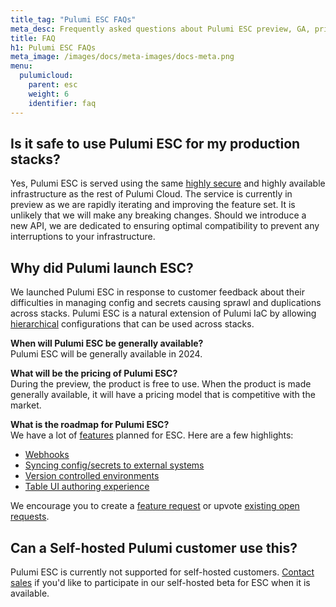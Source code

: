 ```yaml
---
title_tag: "Pulumi ESC FAQs"
meta_desc: Frequently asked questions about Pulumi ESC preview, GA, pricing and roadmap.
title: FAQ
h1: Pulumi ESC FAQs
meta_image: /images/docs/meta-images/docs-meta.png
menu:
  pulumicloud:
    parent: esc
    weight: 6
    identifier: faq
---
```


## Is it safe to use Pulumi ESC for my production stacks?

Yes, Pulumi ESC is served using the same [highly secure](/security/pulumi-cloud-security-whitepaper.pdf) and highly available infrastructure as the rest of Pulumi Cloud. The service is currently in preview as we are rapidly iterating and improving the feature set. It is unlikely that we will make any breaking changes. Should we introduce a new API, we are dedicated to ensuring optimal compatibility to prevent any interruptions to your infrastructure.

## Why did Pulumi launch ESC?

We launched Pulumi ESC in response to customer feedback about their difficulties in managing config and secrets causing sprawl and duplications across stacks. Pulumi ESC is a natural extension of Pulumi IaC by allowing [hierarchical](/docs/pulumi-cloud/esc/#configuration-as-code) configurations that can be used across stacks.

**When will Pulumi ESC be generally available?**
<br>
Pulumi ESC will be generally available in 2024.

**What will be the pricing of Pulumi ESC?**
<br>
During the preview, the product is free to use. When the product is made generally available, it will have a pricing model that is competitive with the market.

**What is the roadmap for Pulumi ESC?**
<br>
We have a lot of [features](https://github.com/pulumi/esc/issues) planned for ESC. Here are a few highlights:

- [Webhooks](https://github.com/pulumi/esc/issues/188)
- [Syncing config/secrets to external systems](https://github.com/pulumi/esc/issues/58)
- [Version controlled environments](https://github.com/pulumi/esc/issues/63)
- [Table UI authoring experience](https://github.com/pulumi/esc/issues/62)

We encourage you to create a [feature request](https://github.com/pulumi/esc/issues/new/choose) or upvote [existing open requests](https://github.com/pulumi/esc/issues).

## Can a Self-hosted Pulumi customer use this?

Pulumi ESC is currently not supported for self-hosted customers. [Contact sales](/contact/?form=sales) if you'd like to participate in our self-hosted beta for ESC when it is available.
